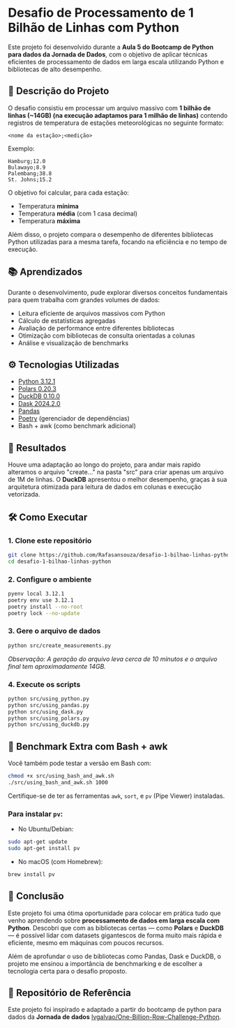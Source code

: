 # Desafio de Processamento de 1 Bilhão de Linhas com Python

Este projeto foi desenvolvido durante a **Aula 5 do Bootcamp de Python para dados da Jornada de Dados**, com o objetivo de aplicar técnicas eficientes de processamento de dados em larga escala utilizando Python e bibliotecas de alto desempenho.

## 📌 Descrição do Projeto

O desafio consistiu em processar um arquivo massivo com **1 bilhão de linhas (~14GB) (na execução adaptamos para 1 milhão de linhas)** contendo registros de temperatura de estações meteorológicas no seguinte formato:

```
<nome da estação>;<medição>
```

Exemplo:
```
Hamburg;12.0  
Bulawayo;8.9  
Palembang;38.8  
St. Johns;15.2  
```

O objetivo foi calcular, para cada estação:

- Temperatura **mínima**
- Temperatura **média** (com 1 casa decimal)
- Temperatura **máxima**

Além disso, o projeto compara o desempenho de diferentes bibliotecas Python utilizadas para a mesma tarefa, focando na eficiência e no tempo de execução.

## 📚 Aprendizados

Durante o desenvolvimento, pude explorar diversos conceitos fundamentais para quem trabalha com grandes volumes de dados:

- Leitura eficiente de arquivos massivos com Python
- Cálculo de estatísticas agregadas
- Avaliação de performance entre diferentes bibliotecas
- Otimização com bibliotecas de consulta orientadas a colunas
- Análise e visualização de benchmarks

## ⚙️ Tecnologias Utilizadas

- [Python 3.12.1](https://docs.python.org/release/3.12.1/)
- [Polars 0.20.3](https://pola.rs/)
- [DuckDB 0.10.0](https://duckdb.org/)
- [Dask 2024.2.0](https://www.dask.org/)
- [Pandas](https://pandas.pydata.org/)
- [Poetry](https://python-poetry.org/) (gerenciador de dependências)
- Bash + awk (como benchmark adicional)

## 🚀 Resultados

Houve uma adaptação ao longo do projeto, para andar mais rapido alteramos o arquivo "create..." na pasta "src" para criar apenas um arquivo de 1M de linhas.
O **DuckDB** apresentou o melhor desempenho, graças à sua arquitetura otimizada para leitura de dados em colunas e execução vetorizada.

## 🛠️ Como Executar

### 1. Clone este repositório
```bash
git clone https://github.com/Rafasansouza/desafio-1-bilhao-linhas-python.git
cd desafio-1-bilhao-linhas-python
```

### 2. Configure o ambiente
```bash
pyenv local 3.12.1
poetry env use 3.12.1
poetry install --no-root
poetry lock --no-update
```

### 3. Gere o arquivo de dados
```bash
python src/create_measurements.py
```

*Observação: A geração do arquivo leva cerca de 10 minutos e o arquivo final tem aproximadamente 14GB.*

### 4. Execute os scripts
```bash
python src/using_python.py
python src/using_pandas.py
python src/using_dask.py
python src/using_polars.py
python src/using_duckdb.py
```

## 🧪 Benchmark Extra com Bash + awk

Você também pode testar a versão em Bash com:

```bash
chmod +x src/using_bash_and_awk.sh
./src/using_bash_and_awk.sh 1000
```

Certifique-se de ter as ferramentas `awk`, `sort`, e `pv` (Pipe Viewer) instaladas.

### Para instalar `pv`:
- No Ubuntu/Debian:
```bash
sudo apt-get update
sudo apt-get install pv
```

- No macOS (com Homebrew):
```bash
brew install pv
```

## 🎯 Conclusão

Este projeto foi uma ótima oportunidade para colocar em prática tudo que venho aprendendo sobre **processamento de dados em larga escala com Python**. Descobri que com as bibliotecas certas — como **Polars** e **DuckDB** — é possível lidar com datasets gigantescos de forma muito mais rápida e eficiente, mesmo em máquinas com poucos recursos.

Além de aprofundar o uso de bibliotecas como Pandas, Dask e DuckDB, o projeto me ensinou a importância de benchmarking e de escolher a tecnologia certa para o desafio proposto.

## 🔗 Repositório de Referência

Este projeto foi inspirado e adaptado a partir do bootcamp de python para dados da **Jornada de dados** [lvgalvao/One-Billion-Row-Challenge-Python](https://github.com/lvgalvao/One-Billion-Row-Challenge-Python).
